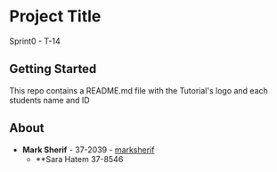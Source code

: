 # Project Title

Sprint0 - T-14

## Getting Started

This repo contains a README.md file with the Tutorial's logo and each students name and ID

## About

* **Mark Sherif** - 37-2039 - [marksherif](https://github.com/marksherif)
  * **Sara Hatem    37-8546

